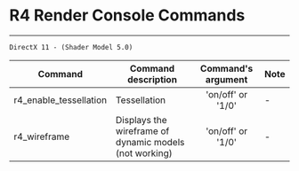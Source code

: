 # R4 Render Console Commands

___

```admonish
DirectX 11 - (Shader Model 5.0)
```

| Сommand | Command description | Command's argument | Note |
|---|---|:---:|---|
| r4_enable_tessellation | Tessellation | 'on/off' or '1/0' | - |
| r4_wireframe | Displays the wireframe of dynamic models (not working) | 'on/off' or '1/0' | - |
